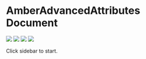 # AmberAdvancedAttributes Document

 [![](https://ci.appveyor.com/api/projects/status/0lqbcy31vis392hh?svg=true)](https://ci.appveyor.com/project/IzzelAliz/amberadvancedattributes)
 ![](https://img.shields.io/github/license/IzzelAliz/AmberAdvancedAttributes)
 ![](https://img.shields.io/github/last-commit/IzzelAliz/AmberAdvancedAttributes.svg?color=purple)
 ![](https://img.shields.io/github/release/IzzelAliz/AmberAdvancedAttributes.svg?color=blue)

Click sidebar to start.
